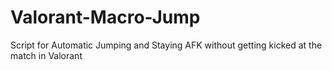 # Valorant-Macro-Jump
Script for Automatic Jumping and Staying AFK without getting kicked at the match in Valorant 
